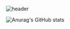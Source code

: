 ![header](https://capsule-render.vercel.app/api?type=Waving&color=gradient&customColorList=18&height=300&section=header&text=Minju's%20Github&fontSize=80&fontColor=f7f2f7)


![Anurag's GitHub stats](https://github-readme-stats.vercel.app/api?username=Minju-nimm&count_private=true&show_icons=true&theme=buefy)
